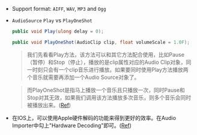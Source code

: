 - Support format:  `AIFF`, `WAV`, `MP3` and `Ogg`

- `AudioSource` `Play` vs `PlayOneShot`

  ```C#
  public void Play(ulong delay = 0);

  public void PlayOneShot(AudioClip clip, float volumeScale = 1.0F);
  ```
  >我们先看看Play方法，该方法可以和其它方法配合使用，比如Pause（暂停）和Stop（停止），播放的是clip属性对应的Audio Clip对象，同一时刻只会有一个clip音乐进行播放。如果要同时使用Play方法播放两个音乐就需要再添加一个Audio Source对象了。

  >而PlayOneShot是指马上播放一个音乐且只播放一次，同时Pause和Stop对其无效，如果我们调用该方法播放多次音乐，则多个音乐会同时被播放出来。([Ref](http://www.cnblogs.com/hammerc/p/4784688.html))


 - 在IOS上，可以使用Apple硬件解码的功能来得到更好的效率。在Audio Importer中勾上"Hardware Decoding"即可。([Ref](http://www.cnblogs.com/sifenkesi/p/3503836.html))
